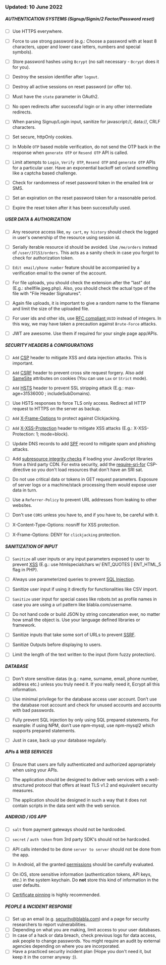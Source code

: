 ### Updated: 10 June 2022

##### AUTHENTICATION SYSTEMS (Signup/Signin/2 Factor/Password reset) 
- [ ] Use HTTPS everywhere.
- [ ] Force to use strong password (e.g.: Choose a password with at least 8 characters, upper and lower case letters, numbers and special symbols).
- [ ] Store password hashes using `Bcrypt` (no salt necessary - `Bcrypt` does it for you).
- [ ] Destroy the session identifier after `logout`.  
- [ ] Destroy all active sessions on reset password (or offer to).  
- [ ] Must have the `state` parameter in OAuth2.
- [ ] No open redirects after successful login or in any other intermediate redirects.
- [ ] When parsing Signup/Login input, sanitize for javascript://, data://, CRLF characters. 
- [ ] Set secure, httpOnly cookies.
- [ ] In Mobile `OTP` based mobile verification, do not send the OTP back in the response when `generate OTP` or `Resend OTP`  API is called.
- [ ] Limit attempts to `Login`, `Verify OTP`, `Resend OTP` and `generate OTP` APIs for a particular user. Have an exponential backoff set or/and something like a captcha based challenge.
- [ ] Check for randomness of reset password token in the emailed link or SMS.
- [ ] Set an expiration on the reset password token for a reasonable period.
- [ ] Expire the reset token after it has been successfully used.


##### USER DATA & AUTHORIZATION
- [ ] Any resource access like, `my cart`, `my history` should check the logged in user's ownership of the resource using session id.
- [ ] Serially iterable resource id should be avoided. Use `/me/orders` instead of `/user/37153/orders`. This acts as a sanity check in case you forgot to check for authorization token. 
- [ ] `Edit email/phone number` feature should be accompanied by a verification email to the owner of the account. 
- [ ] For file uploads, you should check the extension after the "last" dot (E.g.: shellfile.jpeg.php). Also, you should check the actual type of the file with "File Header Signatures". 
- [ ] Again file uploads, it is important to give a random name to the filename and limit the size of the uploaded file.
- [ ] For user ids and other ids, use [RFC compliant ](http://www.ietf.org/rfc/rfc4122.txt) `UUID` instead of integers. In this way, we may have taken a precaution against `Brute-Force` attacks.
- [ ] JWT are awesome. Use them if required for your single page app/APIs.


##### SECURITY HEADERS & CONFIGURATIONS
- [ ] `Add` [CSP](https://en.wikipedia.org/wiki/Content_Security_Policy) header to mitigate XSS and data injection attacks. This is important.
- [ ] `Add` [CSRF](https://en.wikipedia.org/wiki/Cross-site_request_forgery) header to prevent cross site request forgery. Also add [SameSite](https://tools.ietf.org/html/draft-ietf-httpbis-cookie-same-site-00) attributes on cookies (You can use `Lax` or `Strict` mode).
- [ ] `Add` [HSTS](https://en.wikipedia.org/wiki/HTTP_Strict_Transport_Security) header to prevent SSL stripping attack (E.g.: max-age=31536000 ; includeSubDomains).
- [ ] Use HSTS responses to force TLS only access. Redirect all HTTP request to HTTPS on the server as backup.
- [ ] `Add` [X-Frame-Options](https://en.wikipedia.org/wiki/Clickjacking#X-Frame-Options) to protect against Clickjacking.
- [ ] `Add` [X-XSS-Protection](https://www.owasp.org/index.php/OWASP_Secure_Headers_Project#X-XSS-Protection) header to mitigate XSS attacks (E.g.: X-XSS-Protection: 1; mode=block).
- [ ] Update DNS records to add [SPF](https://en.wikipedia.org/wiki/Sender_Policy_Framework) record to mitigate spam and phishing attacks.
- [ ] Add [subresource integrity checks](https://en.wikipedia.org/wiki/Subresource_Integrity) if loading your JavaScript libraries from a third party CDN. For extra security, add the [require-sri-for](https://w3c.github.io/webappsec-subresource-integrity/#parse-require-sri-for) CSP-directive so you don't load resources that don't have an SRI sat.  
- [ ] Do not use critical data or tokens in GET request parameters. Exposure of server logs or a machine/stack processing them would expose user data in turn.  
- [ ] Use a `Referrer-Policy` to prevent URL addresses from leaking to other websites.
- [ ] Don't use `CORS` unless you have to, and if you have to, be careful with it. 
- [ ] X-Content-Type-Options: nosniff for XSS protection.
- [ ] X-Frame-Options: DENY for `clickjacking` protection.


##### SANITIZATION OF INPUT
- [ ] `Sanitize` all user inputs or any input parameters exposed to user to prevent [XSS](https://en.wikipedia.org/wiki/Cross-site_scripting) (E.g.: use htmlspecialchars w/ ENT_QUOTES | ENT_HTML_5 flag in PHP). 
- [ ] Always use parameterized queries to prevent [SQL Injection](https://en.wikipedia.org/wiki/SQL_injection).  
- [ ] Sanitize user input if using it directly for functionalities like CSV import.
- [ ] `Sanitize` user input for special cases like robots.txt as profile names in case you are using a url pattern like blabla.com/username. 
- [ ] Do not hand code or build JSON by string concatenation ever, no matter how small the object is. Use your language defined libraries or framework.
- [ ] Sanitize inputs that take some sort of URLs to prevent [SSRF](https://docs.google.com/document/d/1v1TkWZtrhzRLy0bYXBcdLUedXGb9njTNIJXa3u9akHM/edit#heading=h.t4tsk5ixehdd).
- [ ] Sanitize Outputs before displaying to users.
- [ ] Limit the length of the text written to the input (form fuzzy protection).


##### DATABASE
- [ ] Don't store sensitive datas (e.g.: name, surname, email, phone number, address etc.) unless you truly need it. If you really need it, Ecrypt all this information.
- [ ] Use minimal privilege for the database access user account. Don’t use the database root account and check for unused accounts and accounts with bad passwords.
- [ ] Fully prevent SQL injection by only using SQL prepared statements. For example: if using NPM, don’t use npm-mysql, use npm-mysql2 which supports prepared statements.
- [ ] Just in case, back up your database regularly.


##### APIs & WEB SERVICES
- [ ] Ensure that users are fully authenticated and authorized appropriately when using your APIs.
- [ ] The application should be designed to deliver web services with a well-structured protocol that offers at least TLS v1.2 and equivalent security measures.
- [ ] The application should be designed in such a way that it does not contain scripts in the data sent with the web service.


##### ANDROID / IOS APP
- [ ] `salt` from payment gateways should not be hardcoded.
- [ ] `secret` / `auth token` from 3rd party SDK's should not be hardcoded.
- [ ] API calls intended to be done `server to server` should not be done from the app.
- [ ] In Android, all the granted  [permissions](https://developer.android.com/guide/topics/security/permissions.html) should be carefully evaluated.
- [ ] On iOS, store sensitive information (authentication tokens, API keys, etc.) in the system keychain. Do __not__ store this kind of information in the user defaults.
- [ ] [Certificate pinning](https://en.wikipedia.org/wiki/HTTP_Public_Key_Pinning) is highly recommended.


##### PEOPLE & INCIDENT RESPONSE
- [ ] Set up an email (e.g. security@blabla.com) and a page for security researchers to report vulnerabilities.
- [ ] Depending on what you are making, limit access to your user databases.
- [ ] In case of a hack or data breach, check previous logs for data access, ask people to change passwords. You might require an audit by external agencies depending on where you are incorporated.  
- [ ] Have a practiced security incident plan (Hope you don't need it, but keep it in the corner anyway :)).
